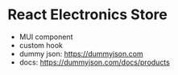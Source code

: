 # React Electronics Store

- MUI component
- custom hook
- dummy json: https://dummyjson.com
- docs: https://dummyjson.com/docs/products
